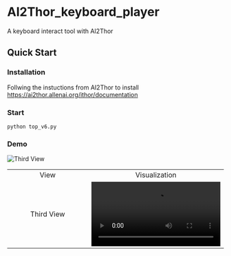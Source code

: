 # AI2Thor_keyboard_player
A keyboard interact tool with AI2Thor

## Quick Start

### Installation
Follwing the instuctions from AI2Thor to install
https://ai2thor.allenai.org/ithor/documentation

### Start
```
python top_v6.py
```

### Demo
![Third View](https://github.com/ByZ0e/AI2Thor_keyboard_player/blob/main/third_view.gif)

<table>
    <tr>
        <td align="center" width="80">
            View
        </td>
        <td align="center" colspan="2">
            Visualization
        </td>
    </tr>
    <tr>
        <td align="center">
            Third View
        </td>
        <td width="50%">
            <video src="https://github.com/ByZ0e/AI2Thor_keyboard_player/blob/main/third_view.mp4"/>
        </td>
    </tr>
</table>
